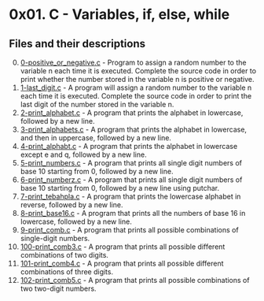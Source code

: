 # 0x01. C - Variables, if, else, while

## Files and their descriptions
0. [0-positive_or_negative.c](./0-positive_or_negative.c) - Program to assign a random number to the variable n each time it is executed. Complete the source code in order to print whether the number stored in the variable n is positive or negative.
1. [1-last_digit.c](./1-last_digit.c) - A program will assign a random number to the variable n each time it is executed. Complete the source code in order to print the last digit of the number stored in the variable n.
2. [2-print_alphabet.c](./2-print_alphabet.c) - A program that prints the alphabet in lowercase, followed by a new line.
3. [3-print_alphabets.c](./3-print_alphabets.c) - A  program that prints the alphabet in lowercase, and then in uppercase, followed by a new line.
4. [4-print_alphabt.c](./4-print_alphabt.c) - A program that prints the alphabet in lowercase except e and q, followed by a new line.
5. [5-print_numbers.c](./5-print_numbers.c) - A program that prints all single digit numbers of base 10 starting from 0, followed by a new line.
6. [6-print_numberz.c](./6-print_numberz.c) - A program that prints all single digit numbers of base 10 starting from 0, followed by a new line using putchar.
7. [7-print_tebahpla.c](./7-print_tebahpla.c) - A program that prints the lowercase alphabet in reverse, followed by a new line.
8. [8-print_base16.c](./8-print_base16.c) - A program that prints all the numbers of base 16 in lowercase, followed by a new line.
9. [9-print_comb.c](./9-print_comb.c) - A program that prints all possible combinations of single-digit numbers.
10. [100-print_comb3.c](./100-print_comb3.c) - A program that prints all possible different combinations of two digits.
11. [101-print_comb4.c](./101-print_comb4.c) - A program that prints all possible different combinations of three digits.
12. [102-print_comb5.c](./102-print_comb5.c) - A program that prints all possible combinations of two two-digit numbers.
